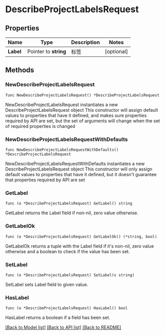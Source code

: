 # DescribeProjectLabelsRequest

## Properties

Name | Type | Description | Notes
------------ | ------------- | ------------- | -------------
**Label** | Pointer to **string** | 标签 | [optional] 

## Methods

### NewDescribeProjectLabelsRequest

`func NewDescribeProjectLabelsRequest() *DescribeProjectLabelsRequest`

NewDescribeProjectLabelsRequest instantiates a new DescribeProjectLabelsRequest object
This constructor will assign default values to properties that have it defined,
and makes sure properties required by API are set, but the set of arguments
will change when the set of required properties is changed

### NewDescribeProjectLabelsRequestWithDefaults

`func NewDescribeProjectLabelsRequestWithDefaults() *DescribeProjectLabelsRequest`

NewDescribeProjectLabelsRequestWithDefaults instantiates a new DescribeProjectLabelsRequest object
This constructor will only assign default values to properties that have it defined,
but it doesn't guarantee that properties required by API are set

### GetLabel

`func (o *DescribeProjectLabelsRequest) GetLabel() string`

GetLabel returns the Label field if non-nil, zero value otherwise.

### GetLabelOk

`func (o *DescribeProjectLabelsRequest) GetLabelOk() (*string, bool)`

GetLabelOk returns a tuple with the Label field if it's non-nil, zero value otherwise
and a boolean to check if the value has been set.

### SetLabel

`func (o *DescribeProjectLabelsRequest) SetLabel(v string)`

SetLabel sets Label field to given value.

### HasLabel

`func (o *DescribeProjectLabelsRequest) HasLabel() bool`

HasLabel returns a boolean if a field has been set.


[[Back to Model list]](../README.md#documentation-for-models) [[Back to API list]](../README.md#documentation-for-api-endpoints) [[Back to README]](../README.md)


